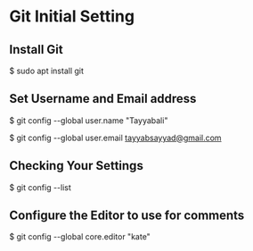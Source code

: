 # Git Initial Setting 

## Install Git
$ sudo apt install git

## Set Username and Email address
$ git config --global user.name "Tayyabali"

$ git config --global user.email tayyabsayyad@gmail.com

## Checking Your Settings

$ git config --list

## Configure the Editor to use for comments

$ git config --global core.editor "kate"
